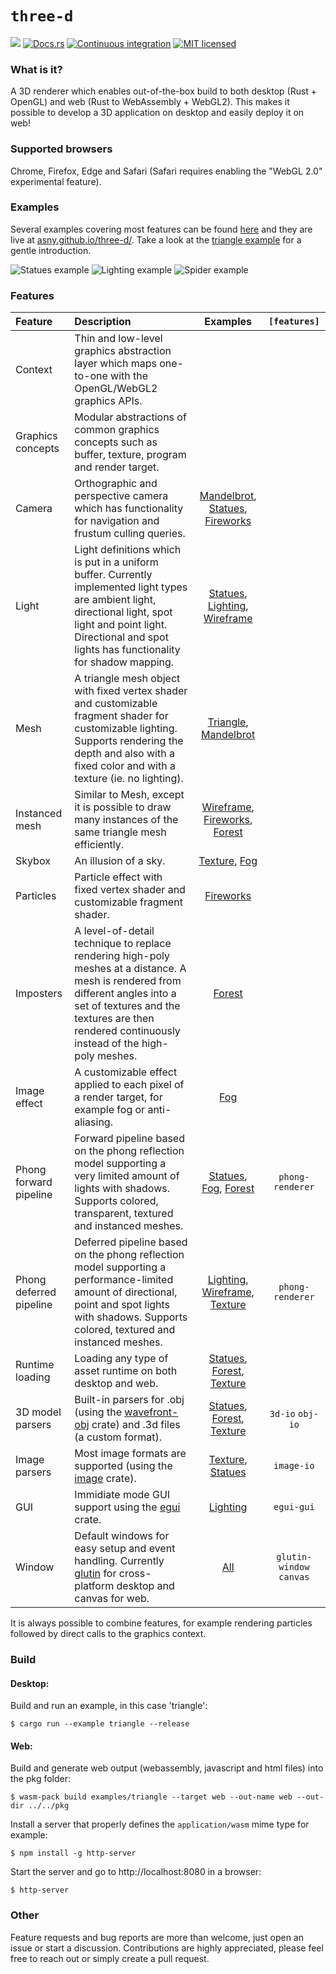 # `three-d`

[![](http://meritbadge.herokuapp.com/three-d)](https://crates.io/crates/three-d)
[![Docs.rs](https://docs.rs/three-d/badge.svg)](https://docs.rs/three-d)
[![Continuous integration](https://github.com/asny/three-d/actions/workflows/rust.yml/badge.svg)](https://github.com/asny/three-d/actions/workflows/rust.yml)
[![MIT licensed](https://img.shields.io/badge/license-MIT-blue.svg)](https://github.com/asny/three-d/blob/master/LICENSE)

### What is it?

A 3D renderer which enables out-of-the-box build to both desktop (Rust + OpenGL) and web
(Rust to WebAssembly + WebGL2).
This makes it possible to develop a 3D application on desktop and easily deploy it on web!

### Supported browsers

Chrome, Firefox, Edge and Safari (Safari requires enabling the "WebGL 2.0" experimental feature).

### Examples

Several examples covering most features can be found [here](https://github.com/asny/three-d/tree/0.6/examples) and they are live at [asny.github.io/three-d/](https://asny.github.io/three-d/).
Take a look at the [triangle example](https://github.com/asny/three-d/blob/0.6/examples/triangle/main.rs) for a gentle introduction.

![Statues example](https://asny.github.io/three-d/statues.png)
![Lighting example](https://asny.github.io/three-d/lighting.png)
![Spider example](https://asny.github.io/three-d/spider.png)

### Features

| Feature                 | Description                                                                                                                                                                                                                       |               Examples               |       `[features]`       |
| :---------------------- | :-------------------------------------------------------------------------------------------------------------------------------------------------------------------------------------------------------------------------------- | :----------------------------------: | :----------------------: |
| Context                 | Thin and low-level graphics abstraction layer which maps one-to-one with the OpenGL/WebGL2 graphics APIs.                                                                                                                         |                                      |
| Graphics concepts       | Modular abstractions of common graphics concepts such as buffer, texture, program and render target.                                                                                                                              |
| Camera                  | Orthographic and perspective camera which has functionality for navigation and frustum culling queries.                                                                                                                           | [Mandelbrot], [Statues], [Fireworks] |
| Light                   | Light definitions which is put in a uniform buffer. Currently implemented light types are ambient light, directional light, spot light and point light. Directional and spot lights has functionality for shadow mapping.         |  [Statues], [Lighting], [Wireframe]  |
| Mesh                    | A triangle mesh object with fixed vertex shader and customizable fragment shader for customizable lighting. Supports rendering the depth and also with a fixed color and with a texture (ie. no lighting).                        |       [Triangle], [Mandelbrot]       |
| Instanced mesh          | Similar to Mesh, except it is possible to draw many instances of the same triangle mesh efficiently.                                                                                                                              |  [Wireframe], [Fireworks], [Forest]  |
| Skybox                  | An illusion of a sky.                                                                                                                                                                                                             |           [Texture], [Fog]           |
| Particles               | Particle effect with fixed vertex shader and customizable fragment shader.                                                                                                                                                        |             [Fireworks]              |
| Imposters               | A level-of-detail technique to replace rendering high-poly meshes at a distance. A mesh is rendered from different angles into a set of textures and the textures are then rendered continuously instead of the high-poly meshes. |               [Forest]               |
| Image effect            | A customizable effect applied to each pixel of a render target, for example fog or anti-aliasing.                                                                                                                                 |                [Fog]                 |
| Phong forward pipeline  | Forward pipeline based on the phong reflection model supporting a very limited amount of lights with shadows. Supports colored, transparent, textured and instanced meshes.                                                       |      [Statues], [Fog], [Forest]      |     `phong-renderer`     |
| Phong deferred pipeline | Deferred pipeline based on the phong reflection model supporting a performance-limited amount of directional, point and spot lights with shadows. Supports colored, textured and instanced meshes.                                |  [Lighting], [Wireframe], [Texture]  |     `phong-renderer`     |
| Runtime loading         | Loading any type of asset runtime on both desktop and web.                                                                                                                                                                        |    [Statues], [Forest], [Texture]    |
| 3D model parsers        | Built-in parsers for .obj (using the [wavefront-obj](https://crates.io/crates/wavefront_obj/main.rs) crate) and .3d files (a custom format).                                                                                      |    [Statues], [Forest], [Texture]    |     `3d-io` `obj-io`     |
| Image parsers           | Most image formats are supported (using the [image](https://crates.io/crates/image/main.rs) crate).                                                                                                                               |         [Texture], [Statues]         |        `image-io`        |
| GUI                     | Immidiate mode GUI support using the [egui](https://crates.io/crates/egui) crate.                                                                                                                                                 |              [Lighting]              |        `egui-gui`        |
| Window                  | Default windows for easy setup and event handling. Currently [glutin](https://crates.io/crates/glutin/main.rs) for cross-platform desktop and canvas for web.                                                                     |                [All]                 | `glutin-window` `canvas` |

It is always possible to combine features, for example rendering particles followed by direct calls to the graphics context.

### Build

#### Desktop:

Build and run an example, in this case 'triangle':

```console
$ cargo run --example triangle --release
```

#### Web:

Build and generate web output (webassembly, javascript and html files) into the pkg folder:

```console
$ wasm-pack build examples/triangle --target web --out-name web --out-dir ../../pkg
```

Install a server that properly defines the `application/wasm` mime type for example:

```console
$ npm install -g http-server
```

Start the server and go to http://localhost:8080 in a browser:

```console
$ http-server
```

### Other

Feature requests and bug reports are more than welcome, just open an issue or start a discussion. Contributions are highly appreciated, please feel free to reach out or simply create a pull request.

[all]: https://github.com/asny/three-d/tree/0.6/examples/
[lighting]: https://github.com/asny/three-d/tree/0.6/examples/lighting/main.rs
[texture]: https://github.com/asny/three-d/tree/0.6/examples/texture/main.rs
[fog]: https://github.com/asny/three-d/tree/0.6/examples/fog/main.rs
[fireworks]: https://github.com/asny/three-d/tree/0.6/examples/fireworks/main.rs
[statues]: https://github.com/asny/three-d/tree/0.6/examples/statues/main.rs
[forest]: https://github.com/asny/three-d/tree/0.6/examples/forest/main.rs
[triangle]: https://github.com/asny/three-d/tree/0.6/examples/triangle/main.rs
[mandelbrot]: https://github.com/asny/three-d/tree/0.6/examples/mandelbrot/main.rs
[wireframe]: https://github.com/asny/three-d/tree/0.6/examples/wireframe/main.rs
